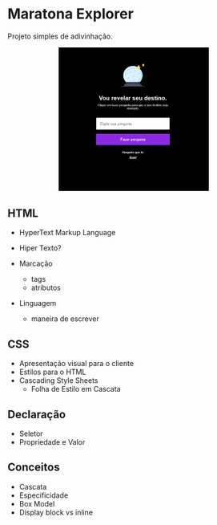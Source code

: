 # Maratona Explorer
Projeto simples de adivinhação.

<p align="center">
  <img src=".github/maratonaExplorer.png" width=300>
</p>

## HTML
-  HyperText Markup Language

- Hiper Texto?
- Marcação
  - tags
  - atributos
- Linguagem
  - maneira de escrever

## CSS

- Apresentação visual para o cliente
- Estilos para o HTML
- Cascading Style Sheets
  - Folha de Estilo em Cascata

## Declaração
- Seletor
- Propriedade e Valor

## Conceitos
- Cascata
- Especificidade
- Box Model
- Display block vs inline






